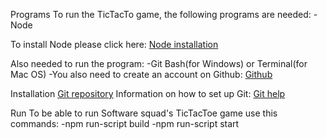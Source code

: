Programs
To run the TicTacTo game, the following programs are needed:
-Node

To install Node please click here: 
[Node installation](https://nodejs.org/en/download/)

Also needed to run the program:
-Git Bash(for Windows) or Terminal(for Mac OS)
-You also need to create an account on Github:
[Github](https://github.com/)

Installation
[Git repository](https://github.com/SoftwareSquad/TicTacToe)
Information on how to set up Git:
[Git help](https://help.github.com/articles/set-up-git/)

Run
To be able to run Software squad's TicTacToe game use this commands:
-npm run-script build
-npm run-script start 